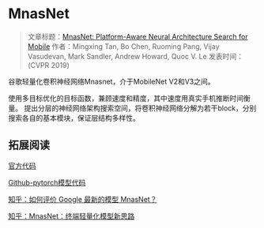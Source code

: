 # MnasNet

> 文章标题：[MnasNet: Platform-Aware Neural Architecture Search for Mobile](https://openaccess.thecvf.com/content_CVPR_2019/html/Tan_MnasNet_Platform-Aware_Neural_Architecture_Search_for_Mobile_CVPR_2019_paper)
> 作者：Mingxing Tan, Bo Chen, Ruoming Pang, Vijay Vasudevan, Mark Sandler, Andrew Howard, Quoc V. Le
> 发表时间：(CVPR 2019)



谷歌轻量化卷积神经网络Mnasnet，介于MobileNet V2和V3之间。

使用多目标优化的目标函数，兼顾速度和精度，其中速度用真实手机推断时间衡量。 提出分层的神经网络架构搜索空间，将卷积神经网络分解为若干block，分别搜索各自的基本模块，保证层结构多样性。

## 拓展阅读

[官方代码](https://github.com/tensorflow/tpu/tree/master/models/official/mnasnet)

[Github-pytorch模型代码](https://github.com/AnjieCheng/MnasNet-PyTorch)

[知乎：如何评价 Google 最新的模型 MnasNet？](https://www.zhihu.com/question/287988785/answer/469932620)

[知乎：MnasNet：终端轻量化模型新思路](https://zhuanlan.zhihu.com/p/42474017)

